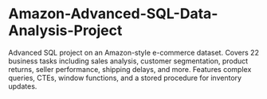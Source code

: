 # Amazon-Advanced-SQL-Data-Analysis-Project
Advanced SQL project on an Amazon-style e-commerce dataset. Covers 22 business tasks including sales analysis, customer segmentation, product returns, seller performance, shipping delays, and more. Features complex queries, CTEs, window functions, and a stored procedure for inventory updates.
